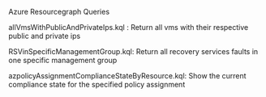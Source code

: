 Azure Resourcegraph Queries

allVmsWithPublicAndPrivateIps.kql : Return all vms with their respective public and private ips

RSVinSpecificManagementGroup.kql: Return all recovery services faults in one specific management group

azpolicyAssignmentComplianceStateByResource.kql: Show the current compliance state for the specified policy assignment 
